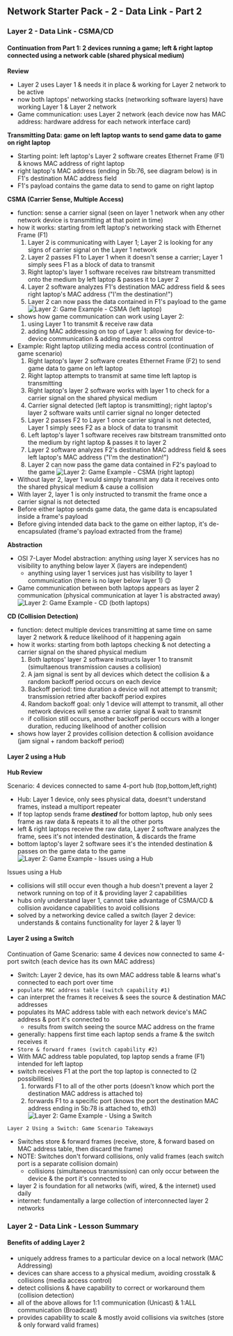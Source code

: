 ## Network Starter Pack - 2 - Data Link - Part 2 ##
### Layer 2 - Data Link - CSMA/CD
#### Continuation from Part 1: 2 devices running a game; left & right laptop connected using a network cable (shared physical medium)
**Review**
* Layer 2 uses Layer 1 & needs it in place & working for Layer 2 network to be active
* now both laptops' networking stacks (networking software layers) have working Layer 1 & Layer 2 network
* Game communication: uses Layer 2 network (each device now has MAC address: hardware address for each network interface card)

**Transmitting Data: game on left laptop wants to send game data to game on right laptop**
* Starting point: left laptop's Layer 2 software creates Ethernet Frame (F1) & knows MAC address of right laptop
* right laptop's MAC address (ending in 5b:76, see diagram below) is in F1's destination MAC address field
* F1's payload contains the game data to send to game on right laptop

**CSMA (Carrier Sense, Multiple Access)**
* function: sense a carrier signal (seen on layer 1 network when any other network device is transmitting at that point in time)
* how it works: starting from left laptop's networking stack with Ethernet Frame (F1)
  1. Layer 2 is communicating with Layer 1; Layer 2 is looking for any signs of carrier signal on the Layer 1 network
  2. Layer 2 passes F1 to Layer 1 when it doesn't sense a carrier; Layer 1 simply sees F1 as a block of data to transmit
  3. Right laptop's layer 1 software receives raw bitstream transmitted onto the medium by left laptop & passes it to Layer 2
  4. Layer 2 software analyzes F1's destination MAC address field & sees right laptop's MAC address ("I'm the destination!")
  5. Layer 2 can now pass the data contained in F1's payload to the game
 ![Layer 2: Game Example - CSMA (left laptop)](https://i.postimg.cc/HsvwMktW/image12.png)
* shows how game communication can work using Layer 2: 
  1. using Layer 1 to transmit & receive raw data
  2. adding MAC addressing on top of Layer 1: allowing for device-to-device communication & adding media access control
* Example: Right laptop utilizing media access control (continuation of game scenario)
  1. Right laptop's layer 2 software creates Ethernet Frame (F2) to send game data to game on left laptop
  2. Right laptop attempts to transmit at same time left laptop is transmitting
  3. Right laptop's layer 2 software works with layer 1 to check for a carrier signal on the shared physical medium
  4. Carrier signal detected (left laptop is transmitting); right laptop's layer 2 software waits until carrier signal no longer detected
  5. Layer 2 passes F2 to Layer 1 once carrier signal is not detected, Layer 1 simply sees F2 as a block of data to transmit
  6. Left laptop's layer 1 software receives raw bitstream transmitted onto the medium by right laptop & passes it to layer 2
  7. Layer 2 software analyzes F2's destination MAC address field & sees left laptop's MAC address ("I'm the destination!")
  8. Layer 2 can now pass the game data contained in F2's payload to the game
![Layer 2: Game Example - CSMA (right laptop)](https://i.postimg.cc/T3h2Kqdf/image14.png)
* Without layer 2, layer 1 would simply transmit any data it receives onto the shared physical medium & cause a collision
* With layer 2, layer 1 is only instructed to transmit the frame once a carrier signal is not detected
* Before either laptop sends game data, the game data is encapsulated inside a frame's payload
* Before giving intended data back to the game on either laptop, it's de-encapsulated (frame's payload extracted from the frame)

**Abstraction** 
* OSI 7-Layer Model abstraction: anything _using_ layer X services has no visibility to anything below layer X (layers are independent)
  * anything using layer 1 services just has visibility to layer 1 communication (there is no layer below layer 1) 😉
* Game communication between both laptops appears as layer 2 communication (physical communication at layer 1 is abstracted away)
![Layer 2: Game Example - CD (both laptops)](https://i.postimg.cc/HxQyJFG7/image15.png)

**CD (Collision Detection)**
* function: detect multiple devices transmitting at same time on same layer 2 network & reduce likelihood of it happening again
* how it works: starting from both laptops checking & not detecting a carrier signal on the shared physical medium
  1. Both laptops' layer 2 software instructs layer 1 to transmit (simultaenous transmission causes a collision)
  2. A jam signal is sent by all devices which detect the collision & a random backoff period occurs on each device
  3. Backoff period: time duration a device will not attempt to transmit; transmission retried after backoff period expires
  4. Random backoff goal: only 1 device will attempt to transmit, all other network devices will sense a carrier signal & wait to transmit
  * if collision still occurs, another backoff period occurs with a longer duration, reducing likelihood of another collision
* shows how layer 2 provides collision detection & collision avoidance (jam signal + random backoff period)

#### Layer 2 using a Hub
**Hub Review**

Scenario: 4 devices connected to same 4-port hub (top,bottom,left,right)
* Hub: Layer 1 device, only sees physical data, doesnt't understand frames, instead a multiport repeater
* If top laptop sends frame **_destined_** for bottom laptop, hub only sees frame as raw data & repeats it to all the other ports
* left & right laptops receive the raw data, Layer 2 software analyzes the frame, sees it's not intended destination, & discards the frame 
* bottom laptop's layer 2 software sees it's the intended destination & passes on the game data to the game
![Layer 2: Game Example - Issues using a Hub](https://i.postimg.cc/cC1sPhcL/image16.png) 

Issues using a Hub  
* collisions will still occur even though a hub doesn't prevent a layer 2 network running on top of it & providing layer 2 capabilities
* hubs only understand layer 1, cannot take advantage of CSMA/CD & collision avoidance capabilities to avoid collisions
* solved by a networking device called a switch (layer 2 device: understands & contains functionality for layer 2 & layer 1)

#### Layer 2 using a Switch
Continuation of Game Scenario: same 4 devices now connected to same 4-port switch (each device has its own MAC address)
* Switch: Layer 2 device, has its own MAC address table & learns what's connected to each port over time
* `populate MAC address table (switch capability #1)`
* can interpret the frames it receives & sees the source & destination MAC addresses
* populates its MAC address table with each network device's MAC address & port it's connected to
  * results from switch seeing the source MAC address on the frame 
* generally: happens first time each laptop sends a frame & the switch receives it
* `Store & forward frames (switch capability #2)`
* With MAC address table populated, top laptop sends a frame (F1) intended for left laptop
* switch receives F1 at the port the top laptop is connected to (2 possibilities)
  1. forwards F1 to all of the other ports (doesn't know which port the destination MAC address is attached to)
  2. forwards F1 to a specific port (knows the port the destination MAC address ending in 5b:78 is attached to, eth3)
![Layer 2: Game Example - Using a Switch](https://i.postimg.cc/J0qwbDKD/image17.png)

`Layer 2 Using a Switch: Game Scenario Takeaways`
* Switches store & forward frames (receive, store, & forward based on MAC address table, then discard the frame)
* NOTE: Switches don't forward collisions, only valid frames (each switch port is a separate collision domain)
  * collisions (simultaneous transmission) can only occur between the device & the port it's connected to
* layer 2 is foundation for all networks (wifi, wired, & the internet) used daily
* internet: fundamentally a large collection of interconnected layer 2 networks

### Layer 2 - Data Link - Lesson Summary
#### Benefits of adding Layer 2
* uniquely address frames to a particular device on a local network (MAC Addressing)
* devices can share access to a physical medium, avoiding crosstalk & collisions (media access control)
* detect collisions & have capability to correct or workaround them (collision detection)
* all of the above allows for 1:1 communication (Unicast) & 1:ALL communication (Broadcast)
* provides capability to scale & mostly avoid collisions via switches (store & only forward valid frames)


